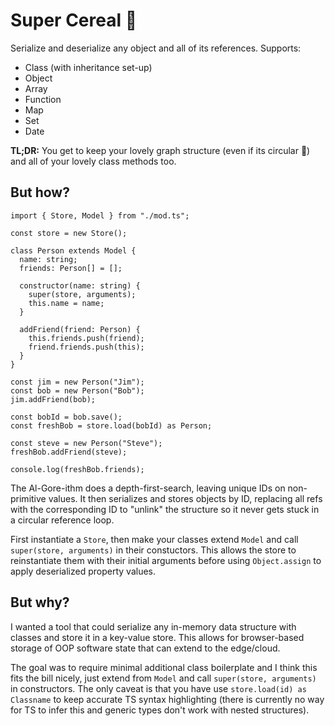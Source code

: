 # Super Cereal 🥣

Serialize and deserialize any object and all of its references. Supports:
- Class (with inheritance set-up)
- Object
- Array
- Function
- Map
- Set
- Date

**TL;DR:** You get to keep your lovely graph structure (even if its circular 🤯) and all of your lovely class methods too.

## But how?

```
import { Store, Model } from "./mod.ts";

const store = new Store();

class Person extends Model {
  name: string;
  friends: Person[] = [];

  constructor(name: string) {
    super(store, arguments);
    this.name = name;
  }

  addFriend(friend: Person) {
    this.friends.push(friend);
    friend.friends.push(this);
  }
}

const jim = new Person("Jim");
const bob = new Person("Bob");
jim.addFriend(bob);

const bobId = bob.save();
const freshBob = store.load(bobId) as Person;

const steve = new Person("Steve");
freshBob.addFriend(steve);

console.log(freshBob.friends);
```

The Al-Gore-ithm does a depth-first-search, leaving unique IDs on non-primitive values. It then serializes and stores objects by ID, replacing all refs with the corresponding ID to "unlink" the structure so it never gets stuck in a circular reference loop.

First instantiate a `Store`, then make your classes extend `Model` and call `super(store, arguments)` in their constuctors. This allows the store to reinstantiate them with their initial arguments before using `Object.assign` to apply deserialized property values.

## But why?

I wanted a tool that could serialize any in-memory data structure with classes and store it in a key-value store. This allows for browser-based storage of OOP software state that can extend to the edge/cloud.

The goal was to require minimal additional class boilerplate and I think this fits the bill nicely, just extend from `Model` and call `super(store, arguments)` in constructors. The only caveat is that you have use `store.load(id) as Classname` to keep accurate TS syntax highlighting (there is currently no way for TS to infer this and generic types don't work with nested structures).

